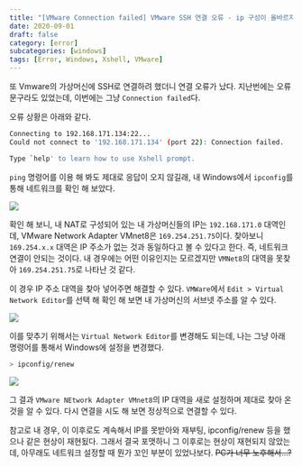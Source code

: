 ```yaml
---
title: "[VMware Connection failed] VMware SSH 연결 오류 - ip 구성이 올바르지 않습니다"
date: 2020-09-01
draft: false
category: [error]
subcategories: [windows]
tags: [Error, Windows, Xshell, VMware]
---
```


또 Vmware의 가상머신에 SSH로 연결하려 했더니 연결 오류가 났다.
지난번에는 오류 문구라도 있었는데, 이번에는 그냥 `Connection failed`다.  

<!--more-->

오류 상황은 아래와 같다.  

```sh
Connecting to 192.168.171.134:22...
Could not connect to '192.168.171.134' (port 22): Connection failed.

Type `help' to learn how to use Xshell prompt.
```

`ping` 명령어를 이용 해 봐도 제대로 응답이 오지 않길래, 내 Windows에서 `ipconfig`를 통해 네트워크를 확인 해 보았다.  

![](/images/error/ssh_connection_failed/01.png)  

확인 해 보니, 내 NAT로 구성되어 있는 내 가상머신들의 IP는 `192.168.171.0` 대역인데, VMware Network Adapter VMnet8은 `169.254.251.75`이다.
찾아보니 `169.254.x.x` 대역은 IP 주소가 없는 것과 동일하다고 볼 수 있다고 한다.
즉, 네트워크 연결이 안되는 것이다.
내 경우에는 어떤 이유인지는 모르겠지만 `VMNet8`의 대역을 못찾아 `169.254.251.75`로 나타난 것 같다.

이 경우 IP 주소 대역을 찾아 넣어주면 해결할 수 있다. 
`VMWare`에서 `Edit > Virtual Network Editor`를 선택 해 확인 해 보면 내 가상머신의 서브넷 주소를 알 수 있다.  

![](/images/error/ssh_connection_failed/02.png)  

이를 맞추기 위해서는 `Virtual Network Editor`를 변경해도 되는데, 나는 그냥 아래 명령어를 통해서 Windows에 설정을 변경했다.  

```sh
> ipconfig/renew
```

![](/images/error/ssh_connection_failed/03.png)  

그 결과 `VMware NEtwork Adapter VMnet8`의 IP 대역을 새로 설정하며 제대로 찾아 온 것을 알 수 있다.
다시 연결을 시도 해 보면 정상적으로 연결할 수 있다.  

참고로 내 경우, 이 이후로도 계속해서 IP를 못받아와 재부팅, ipconfig/renew 등을 했으나 같은 현상이 재현됬다.
그래서 결국 포맷하니 그 이후로는 현상이 재현되지 않았는데, 아무래도 네트워크 설정할 때 뭔가 꼬인 부분이 있었나보다.
~~PC가 너무 노후해서...?~~